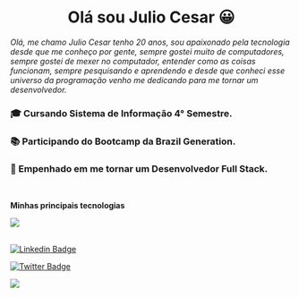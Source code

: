 <center>
<h1> Olá sou Julio Cesar 😀 </h1>
</center>

_Olá, me chamo Julio Cesar tenho 20 anos, sou apaixonado pela tecnologia desde que me conheço por gente, sempre gostei muito de computadores, sempre gostei de mexer no computador, entender como as coisas funcionam, sempre pesquisando e aprendendo e desde que conheci esse universo da programação venho me dedicando para me tornar um desenvolvedor._

### 🎓 Cursando Sistema de Informação 4° Semestre.

### 📚 Participando do Bootcamp da Brazil Generation.

### 🎯 Empenhado em me tornar um Desenvolvedor Full Stack.

<br />

**Minhas principais tecnologias**

<img src="https://i.imgur.com/ZNWkjuX.png" />

<br />
<br />

[![Linkedin Badge](https://i.imgur.com/8lktFdw.png)](https://www.linkedin.com/in/juliop3p/)

[![Twitter Badge](https://i.imgur.com/gSobqyk.png)](https://github.com/juliop3p)

<img src="https://i.imgur.com/4CXwSrr.png" />
